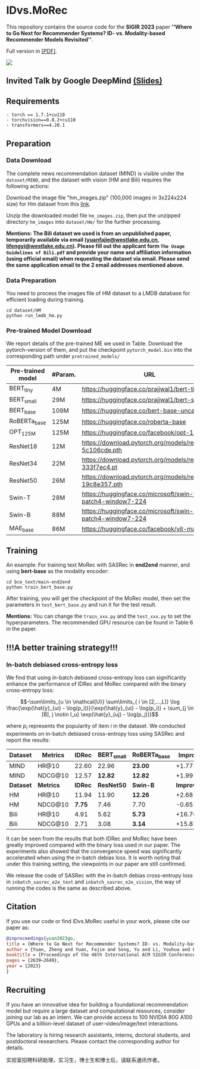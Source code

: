 # IDvs.MoRec 
This repository contains the source code for the **SIGIR 2023** paper **''Where to Go Next for Recommender Systems? ID- vs. Modality-based Recommender Models Revisited''**.

Full version in [[PDF]](https://arxiv.org/pdf/2303.13835.pdf).

![](fig/IDvsMoRec.jpg) 


## Invited Talk by Google DeepMind [(Slides)](https://github.com/westlake-repl/MicroLens/blob/master/MicroLens_DeepMind_Talk.pdf)


## Requirements
```
- torch == 1.7.1+cu110
- torchvision==0.8.2+cu110
- transformers==4.20.1
```


## Preparation

### Data Download 
The complete news recommendation dataset (MIND) is visible under the `dataset/MIND`, and the dataset with vision (HM and Bili) requires the following actions:

Download the image file "hm_images.zip" (100,000 images in 3x224x224 size) for Hm dataset from this [link](https://drive.google.com/file/d/1zm0V3th-_ZxAevQM5yt8tkbLHnXGc6lk/view?usp=share_link). 

Unzip the downloaded model file `hm_images.zip`, then put the unzipped directory `hm_images` into `dataset/Hm/` for the further processing.

**Mentions: The Bili dataset we used is from an unpublished paper, temporarily available via email (yuanfajie@westlake.edu.cn, lifengyi@westlake.edu.cn). Please fill out the applicant form `The Usage Guidelines of Bili.pdf` and provide your name and affiliation information (using official email) when requesting the dataset via email. Please send the same application email to the 2 email addresses mentioned above.**
 


### Data Preparation
You need to process the images file of HM dataset to a LMDB database for efficient loading during training.

```
cd dataset/HM
python run_lmdb_hm.py
```

### Pre-trained Model Download

We report details of the pre-trained ME we used in Table. Download the pytorch-version of them, and put the checkpoint `pytorch_model.bin` into the corresponding path under `pretrained_models/`

| Pre-trained model | #Param. | URL |
| --- | --- | --- |
| BERT<sub>tiny</sub> | 4M  | https://huggingface.co/prajjwal1/bert-tiny |
| BERT<sub>small</sub> | 29M | https://huggingface.co/prajjwal1/bert-small |
| BERT<sub>base</sub> | 109M | https://huggingface.co/bert-base-uncased |
| RoBERTa<sub>base</sub> | 125M | https://huggingface.co/roberta-base |
| OPT<sub>125M</sub> | 125M | https://huggingface.co/facebook/opt-125M |
| ResNet18 | 12M | https://download.pytorch.org/models/resnet18-5c106cde.pth |
| ResNet34 | 22M | https://download.pytorch.org/models/resnet34-333f7ec4.pt |
| ResNet50 | 26M | https://download.pytorch.org/models/resnet50-19c8e357.pth |
| Swin-T | 28M | https://huggingface.co/microsoft/swin-tiny-patch4-window7-224 |
| Swin-B | 88M | https://huggingface.co/microsoft/swin-base-patch4-window7-224 |
| MAE<sub>base</sub> | 86M | https://huggingface.co/facebook/vit-mae-base |

## Training
An example:
For training text MoRec with SASRec in **end2end** manner, and using **bert-base** as the modality encoder:
```
cd bce_text/main-end2end
python train_bert_base.py
```
After training, you will get the checkpoint of the MoRec model, then set the parameters in  `test_bert_base.py` and run it for the test result.

**Mentions:**
You can change the `train_xxx.py` and the `test_xxx.py` to set the hyperparameters.
The recommended GPU resource can be found in Table 6 in the paper.

## !!!A better training strategy!!!
### In-batch debiased cross-entropy loss

We find that using in-batch debiased cross-entropy loss can significantly enhance the performance of IDRec and MoRec compared with the binary cross-entropy loss:

```math
-\sum\limits_{u \in \mathcal{U}} \sum\limits_{ i \in [2,...,L]}  \log \frac{\exp(\hat{y}_{ui} - \log(p_i))}{\exp(\hat{y}_{ui} - \log(p_i)) + \sum_{j \in [B], j \notin I_u} \exp(\hat{y}_{uj} - \log(p_j))}
```

where $p_i$ represents the popularity of item $i$ in the dataset. We conducted experiments on in-batch debiased cross-entropy loss using SASRec and report the results:

| Dataset | Metrics | IDRec | BERT<sub>small</sub>| RoBERTa<sub>base</sub> | Improv. |
| --- | --- | --- | --- | --- | --- |
| MIND | HR@10 | 22.60 | 22.96  | **23.00** | +1.77% |
| MIND | NDCG@10 | 12.57 | **12.82**  | **12.82** | +1.99% |
| **Dataset** | **Metrics** | **IDRec** | **ResNet50**| **Swin-B** | **Improv.** |
| HM  | HR@10 | 11.94 | 11.90 | **12.26** | +2.68% |
| HM  | NDCG@10 | **7.75** | 7.46 | 7.70 | -0.65% |
| Bili | HR@10 | 4.91 | 5.62 | **5.73** | +16.70% |
| Bili | NDCG@10 | 2.71 | 3.08  | **3.14** | +15.87% |

It can be seen from the results that both IDRec and MoRec have been greatly improved compared with the binary loss used in our paper. The experiments also showed that the convergence speed was significantly accelerated when using the in-batch debias loss. It is worth noting that  under this training setting, the viewpoints in our paper are still confirmed.

We release the code of SASRec with the in-batch debias cross-entropy loss in `inbatch_sasrec_e2e_text` and `inbatch_sasrec_e2e_vision`, the way of running the codes is the same as described above.


## Citation
If you use our code or find IDvs.MoRec useful in your work, please cite our paper as:

```bib
@inproceedings{yuan2023go,
title = {Where to Go Next for Recommender Systems? ID- vs. Modality-based Recommender Models Revisited},
author = {Yuan, Zheng and Yuan, Fajie and Song, Yu and Li, Youhua and Fu, Junchen and Yang, Fei and Pan, Yunzhu and Ni, Yongxin},
booktitle = {Proceedings of the 46th International ACM SIGIR Conference on Research and Development in Information Retrieval},
pages = {2639–2649},
year = {2023}
}
```
## Recruiting
If you have an innovative idea for building a foundational recommendation model but require a large dataset and computational resources, consider joining our lab as an intern. We can provide access to 100 NVIDIA 80G A100 GPUs and a billion-level dataset of user-video/image/text interactions.

The laboratory is hiring research assistants, interns, doctoral students, and postdoctoral researchers. Please contact the corresponding author for details.

实验室招聘科研助理，实习生，博士生和博士后，请联系通讯作者。

